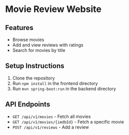 # Movie Review Website

## Features
- Browse movies
- Add and view reviews with ratings
- Search for movies by title

## Setup Instructions
1. Clone the repository
2. Run `npm install` in the frontend directory
3. Run `mvn spring-boot:run` in the backend directory

## API Endpoints
- `GET /api/v1/movies` - Fetch all movies
- `GET /api/v1/movies/{imdbId}` - Fetch a specific movie
- `POST /api/v1/reviews` - Add a review

